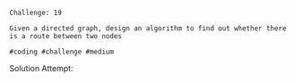 ```
Challenge: 19

Given a directed graph, design an algorithm to find out whether there is a route between two nodes

#coding #challenge #medium
```

Solution Attempt:
